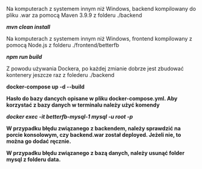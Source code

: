Na komputerach z systemem innym niż Windows, backend kompilowany do pliku .war za pomocą Maven 3.9.9 z folderu ./backend

<b><i>mvn clean install</b></i> 

Na komputerach z systemem innym niż Windows, frontend kompilowany z pomocą Node.js z folderu ./frontend/betterfb

<b><i>npm run build</b></i>

Z powodu używania Dockera, po każdej zmianie dobrze jest zbudować kontenery jeszcze raz z folederu ./backend

<b></i>docker-compose up -d --build<b></i>

Hasło do bazy dancych opisane w pliku docker-compose.yml. Aby korzystać z bazy danych w terminalu należy użyć komendy 

<b><i>docker exec -it betterfb-mysql-1 mysql -u root -p</b></i> 

W przypadku błędu związanego z backendem, należy sprawdzić na porcie konsolowym, czy <b>backend.war</b> został deployed. Jeżeli nie, to można go dodać ręcznie.

W przypadku błędu związanego z bazą danych, należy usunąć folder mysql z folderu data.
